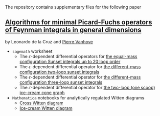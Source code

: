 The repository contains supplementary files for the following paper 


[Algorithms for minimal Picard-Fuchs operators of Feynman integrals in general dimensions](XXX)
------------
by Leonardo de la Cruz and [Pierre Vanhove](https://pierrevanhove.github.io/)


* `sagemath` worksheet
  * The $\epsilon$-dependent differential operators for [the equal-mass configuration Sunset
  integrals up to 20 loop order](Worksheet/Sunset-1mass-Epsilon.ipynb)
  * The $\epsilon$-dependent differential operator for [the different-mass configuration two-loop sunset
  integrals](Worksheet/Sunset-Twoloop-3mass-Epsilon.ipynb)
  * The $\epsilon$-dependent differential operator for [the different-mass configuration three-loop sunset
  integrals](Worksheet/Sunset-Threeloop-Epsilon.ipynb)
  * The $\epsilon$-dependent differential operator for [the two-loop (one scoop) ice-cream cone graph](Worksheet/IceCream-Epsilon.ipynb)
* `Mathematica` notebooks for analytically regulated Witten diagrams
  * [Cross Witten diagram](Mathematica/Cross-AdS.nb)
  * [Ice-cream Witten diagram](Mathematica/Icecream-AdS.nb)     
